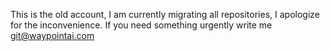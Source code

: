 This is the old account, I am currently migrating all repositories, I apologize for the inconvenience. If you need something urgently write me git@waypointai.com 


<!---
theGASK/theGASK is a ✨ special ✨ repository because its `README.md` (this file) appears on your GitHub profile.
You can click the Preview link to take a look at your changes.
--->
